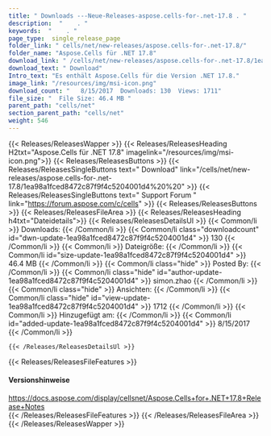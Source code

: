 ```yaml
---
title: " Downloads ---Neue-Releases-aspose.cells-for-.net-17.8 . "
description:  "    . " 
keywords:  "    . " 
page_type:  single_release_page
folder_link: " cells/net/new-releases/aspose.cells-for-.net-17.8/"
folder_name: "Aspose.Cells für .NET 17.8"
download_link: " /cells/net/new-releases/aspose.cells-for-.net-17.8/1ea98a1fced8472c87f9f4c5204001d4"
download_text: " Download"
Intro_text: "Es enthält Aspose.Cells für die Version .NET 17.8."
image_link: "/resources/img/msi-icon.png"
download_count: "   8/15/2017  Downloads: 130  Views: 1711"
file_size: "  File Size: 46.4 MB "
parent_path: "cells/net"
section_parent_path: "cells/net"
weight: 546
---
```


{{< Releases/ReleasesWapper >}}
  {{< Releases/ReleasesHeading H2txt="Aspose.Cells für .NET 17.8" imagelink="/resources/img/msi-icon.png">}}
  {{< Releases/ReleasesButtons >}}
    {{< Releases/ReleasesSingleButtons text=" Download" link="/cells/net/new-releases/aspose.cells-for-.net-17.8/1ea98a1fced8472c87f9f4c5204001d4%20%20" >}}
    {{< Releases/ReleasesSingleButtons text=" Support Forum " link="https://forum.aspose.com/c/cells" >}}
  {{< Releases/ReleasesButtons >}}
  {{< Releases/ReleasesFileArea >}}
    {{< Releases/ReleasesHeading h4txt="Dateidetails">}}
    {{< Releases/ReleasesDetailsUl >}}
            {{< Common/li >}} Downloads: {{< /Common/li >}}
      {{< Common/li class="downloadcount" id="dwn-update-1ea98a1fced8472c87f9f4c5204001d4" >}} 130 {{< /Common/li >}}
      {{< Common/li >}} Dateigröße: {{< /Common/li >}}
      {{< Common/li id="size-update-1ea98a1fced8472c87f9f4c5204001d4" >}} 46.4 MB {{< /Common/li >}} 
      {{< Common/li  class="hide" >}} Posted By: {{< /Common/li >}} 
      {{< Common/li class="hide" id="author-update-1ea98a1fced8472c87f9f4c5204001d4" >}} simon.zhao {{< /Common/li >}}
      {{< Common/li class="hide" >}} Ansichten: {{< /Common/li >}}
      {{< Common/li class="hide" id="view-update-1ea98a1fced8472c87f9f4c5204001d4" >}} 1712 {{< /Common/li >}}
      {{< Common/li >}} Hinzugefügt am: {{< /Common/li >}}
      {{< Common/li id="added-update-1ea98a1fced8472c87f9f4c5204001d4" >}} 8/15/2017 {{< /Common/li >}} 

    {{< /Releases/ReleasesDetailsUl >}}

  {{< Releases/ReleasesFileFeatures >}}
      <h4>Versionshinweise</h4><div> <a href="https://docs.aspose.com/display/cellsnet/Aspose.Cells+for+.NET+17.8+Release+Notes">https://docs.aspose.com/display/cellsnet/Aspose.Cells+for+.NET+17.8+Release+Notes</a></div>
  {{< /Releases/ReleasesFileFeatures >}}
 {{< /Releases/ReleasesFileArea >}}
{{< /Releases/ReleasesWapper >}}



